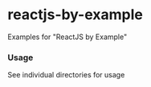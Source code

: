 reactjs-by-example
===========

Examples for "ReactJS by Example"

### Usage

See individual directories for usage
